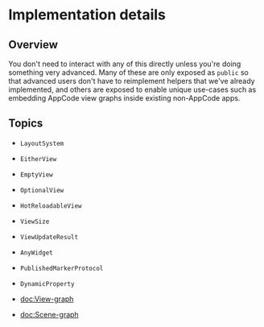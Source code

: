 # Implementation details

## Overview

You don't need to interact with any of this directly unless you're doing
something very advanced. Many of these are only exposed as `public` so that
advanced users don't have to reimplement helpers that we've already
implemented, and others are exposed to enable unique use-cases such as embedding
AppCode view graphs inside existing non-AppCode apps.

<!-- TODO: Write technical deep dives into some of these implementation details -->

## Topics

- ``LayoutSystem``

- ``EitherView``
- ``EmptyView``
- ``OptionalView``
- ``HotReloadableView``

- ``ViewSize``
- ``ViewUpdateResult``

- ``AnyWidget``

- ``PublishedMarkerProtocol``
- ``DynamicProperty``

- <doc:View-graph>
- <doc:Scene-graph>
